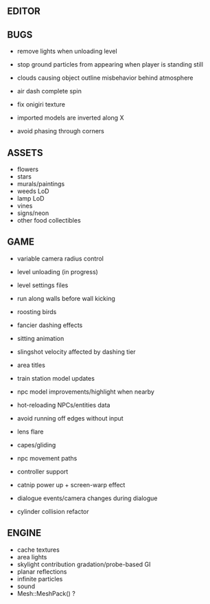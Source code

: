 EDITOR
------

BUGS
----
* remove lights when unloading level
* stop ground particles from appearing when player is standing still

* clouds causing object outline misbehavior behind atmosphere
* air dash complete spin
* fix onigiri texture
* imported models are inverted along X
* avoid phasing through corners

ASSETS
------
* flowers
* stars
* murals/paintings
* weeds LoD
* lamp LoD
* vines
* signs/neon
* other food collectibles

GAME
----
* variable camera radius control
* level unloading (in progress)
* level settings files

* run along walls before wall kicking
* roosting birds
* fancier dashing effects
* sitting animation
* slingshot velocity affected by dashing tier
* area titles
* train station model updates
* npc model improvements/highlight when nearby
* hot-reloading NPCs/entities data
* avoid running off edges without input
* lens flare
* capes/gliding
* npc movement paths
* controller support
* catnip power up + screen-warp effect
* dialogue events/camera changes during dialogue
* cylinder collision refactor

ENGINE
------
* cache textures
* area lights
* skylight contribution gradation/probe-based GI
* planar reflections
* infinite particles
* sound
* Mesh::MeshPack() ?
